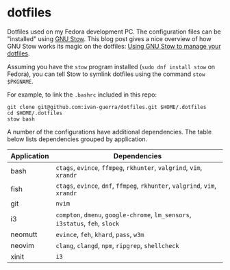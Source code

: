 # dotfiles

Dotfiles used on my Fedora development PC. The configuration files can be
"installed" using [GNU Stow][1]. This blog post gives a nice overview of how
GNU Stow works its magic on the dotfiles: [Using GNU Stow to manage your
dotfiles][2].

Assuming you have the `stow` program installed (`sudo dnf install stow` on
Fedora), you can tell Stow to symlink dotfiles using the command 
`stow $PKGNAME`.

For example, to link the `.bashrc` included in this repo:

```
git clone git@github.com:ivan-guerra/dotfiles.git $HOME/.dotfiles
cd $HOME/.dotfiles
stow bash
```

A number of the configurations have additional dependencies. The table below
lists dependencies grouped by application.

| Application | Dependencies                                                                  |
|-------------|-------------------------------------------------------------------------------|
| bash        | `ctags`, `evince`, `ffmpeg`, `rkhunter`, `valgrind`, `vim`, `xrandr`          |
| fish        | `ctags`, `evince`, `dnf`, `ffmpeg`, `rkhunter`, `valgrind`, `vim`, `xrandr`   |
| git         | `nvim`                                                                        |
| i3          | `compton`, `dmenu`, `google-chrome`, `lm_sensors`, `i3status`, `feh`, `slock` |
| neomutt     | `evince`, `feh`, `khard`, `pass`, `w3m`                                       |
| neovim      | `clang`, `clangd`, `npm`, `ripgrep`, `shellcheck`                             |
| xinit       | `i3`                                                                          |


[1]: https://www.gnu.org/software/stow/
[2]: https://brandon.invergo.net/news/2012-05-26-using-gnu-stow-to-manage-your-dotfiles.html
